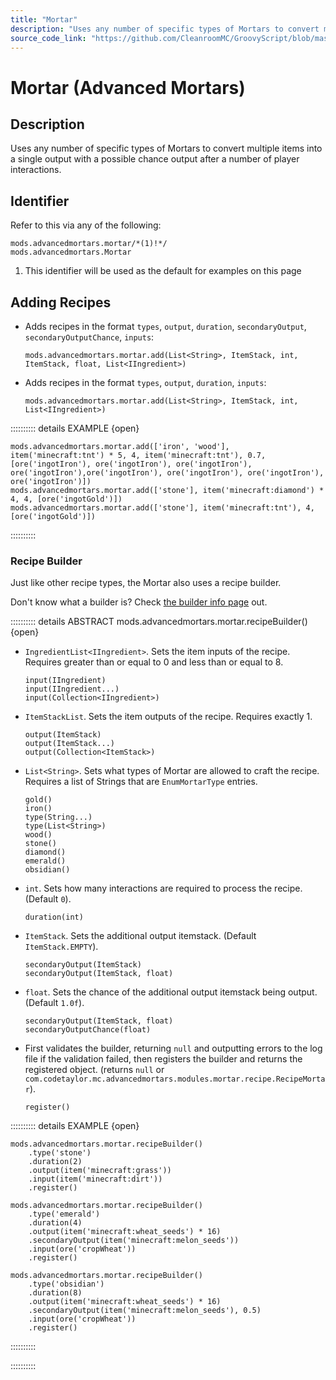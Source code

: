 ```yaml
---
title: "Mortar"
description: "Uses any number of specific types of Mortars to convert multiple items into a single output with a possible chance output after a number of player interactions."
source_code_link: "https://github.com/CleanroomMC/GroovyScript/blob/master/src/main/java/com/cleanroommc/groovyscript/compat/mods/advancedmortars/Mortar.java"
---
```


# Mortar (Advanced Mortars)

## Description

Uses any number of specific types of Mortars to convert multiple items into a single output with a possible chance output after a number of player interactions.

## Identifier

Refer to this via any of the following:

```groovy:no-line-numbers {1}
mods.advancedmortars.mortar/*(1)!*/
mods.advancedmortars.Mortar
```

1. This identifier will be used as the default for examples on this page

## Adding Recipes

- Adds recipes in the format `types`, `output`, `duration`, `secondaryOutput`, `secondaryOutputChance`, `inputs`:

    ```groovy:no-line-numbers
    mods.advancedmortars.mortar.add(List<String>, ItemStack, int, ItemStack, float, List<IIngredient>)
    ```

- Adds recipes in the format `types`, `output`, `duration`, `inputs`:

    ```groovy:no-line-numbers
    mods.advancedmortars.mortar.add(List<String>, ItemStack, int, List<IIngredient>)
    ```

:::::::::: details EXAMPLE {open}
```groovy:no-line-numbers
mods.advancedmortars.mortar.add(['iron', 'wood'], item('minecraft:tnt') * 5, 4, item('minecraft:tnt'), 0.7, [ore('ingotIron'), ore('ingotIron'), ore('ingotIron'), ore('ingotIron'),ore('ingotIron'), ore('ingotIron'), ore('ingotIron'), ore('ingotIron')])
mods.advancedmortars.mortar.add(['stone'], item('minecraft:diamond') * 4, 4, [ore('ingotGold')])
mods.advancedmortars.mortar.add(['stone'], item('minecraft:tnt'), 4, [ore('ingotGold')])
```

::::::::::

### Recipe Builder

Just like other recipe types, the Mortar also uses a recipe builder.

Don't know what a builder is? Check [the builder info page](../../../groovy/builder.md) out.

:::::::::: details ABSTRACT mods.advancedmortars.mortar.recipeBuilder() {open}
- `IngredientList<IIngredient>`. Sets the item inputs of the recipe. Requires greater than or equal to 0 and less than or equal to 8.

    ```groovy:no-line-numbers
    input(IIngredient)
    input(IIngredient...)
    input(Collection<IIngredient>)
    ```

- `ItemStackList`. Sets the item outputs of the recipe. Requires exactly 1.

    ```groovy:no-line-numbers
    output(ItemStack)
    output(ItemStack...)
    output(Collection<ItemStack>)
    ```

- `List<String>`. Sets what types of Mortar are allowed to craft the recipe. Requires a list of Strings that are `EnumMortarType` entries.

    ```groovy:no-line-numbers
    gold()
    iron()
    type(String...)
    type(List<String>)
    wood()
    stone()
    diamond()
    emerald()
    obsidian()
    ```

- `int`. Sets how many interactions are required to process the recipe. (Default `0`).

    ```groovy:no-line-numbers
    duration(int)
    ```

- `ItemStack`. Sets the additional output itemstack. (Default `ItemStack.EMPTY`).

    ```groovy:no-line-numbers
    secondaryOutput(ItemStack)
    secondaryOutput(ItemStack, float)
    ```

- `float`. Sets the chance of the additional output itemstack being output. (Default `1.0f`).

    ```groovy:no-line-numbers
    secondaryOutput(ItemStack, float)
    secondaryOutputChance(float)
    ```

- First validates the builder, returning `null` and outputting errors to the log file if the validation failed, then registers the builder and returns the registered object. (returns `null` or `com.codetaylor.mc.advancedmortars.modules.mortar.recipe.RecipeMortar`).

    ```groovy:no-line-numbers
    register()
    ```

:::::::::: details EXAMPLE {open}
```groovy:no-line-numbers
mods.advancedmortars.mortar.recipeBuilder()
    .type('stone')
    .duration(2)
    .output(item('minecraft:grass'))
    .input(item('minecraft:dirt'))
    .register()

mods.advancedmortars.mortar.recipeBuilder()
    .type('emerald')
    .duration(4)
    .output(item('minecraft:wheat_seeds') * 16)
    .secondaryOutput(item('minecraft:melon_seeds'))
    .input(ore('cropWheat'))
    .register()

mods.advancedmortars.mortar.recipeBuilder()
    .type('obsidian')
    .duration(8)
    .output(item('minecraft:wheat_seeds') * 16)
    .secondaryOutput(item('minecraft:melon_seeds'), 0.5)
    .input(ore('cropWheat'))
    .register()
```

::::::::::

::::::::::
